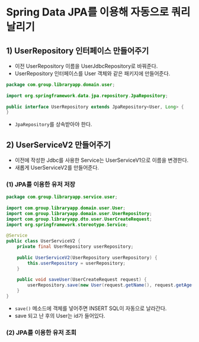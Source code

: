 # Spring Data JPA를 이용해 자동으로 쿼리 날리기
## 1) UserRepository 인터페이스 만들어주기
- 이전 UserRepository 이름을 UserJdbcRepository로 바꿔준다.
- UserRepository 인터페이스를 User 객체와 같은 패키지에 만들어준다.
```java
package com.group.libraryapp.domain.user;  
  
import org.springframework.data.jpa.repository.JpaRepository;  
  
public interface UserRepository extends JpaRepository<User, Long> {  
}
```
- `JpaRepository`를 상속받아야 한다.

## 2) UserServiceV2 만들어주기
- 이전에 작성한 Jdbc를 사용한 Service는 UserServiceV1으로 이름을 변경한다.
- 새롭게 UserServiceV2를 만들어준다.

### (1) JPA를 이용한 유저 저장
```java
package com.group.libraryapp.service.user;  
  
import com.group.libraryapp.domain.user.User;  
import com.group.libraryapp.domain.user.UserRepository;  
import com.group.libraryapp.dto.user.UserCreateRequest;  
import org.springframework.stereotype.Service;  
  
@Service  
public class UserServiceV2 {  
    private final UserRepository userRepository;  
  
    public UserServiceV2(UserRepository userRepository) {  
        this.userRepository = userRepository;  
    }  
  
    public void saveUser(UserCreateRequest request) {  
        userRepository.save(new User(request.getName(), request.getAge()));  
    }  
}
```
- `save()` 메소드에 객체를 넣어주면 INSERT SQL이 자동으로 날라간다.
- save 되고 난 후의 User는 id가 들어있다.

### (2) JPA를 이용한 유저 조회
```java

```


